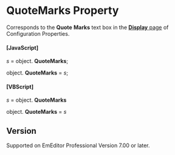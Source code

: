# QuoteMarks Property

Corresponds to the **Quote**
**Marks** text box in the
[**Display** page](../../dlg/properties/display/index) of Configuration Properties.

#### \[JavaScript\]

_s_ = object. **QuoteMarks**;

object. **QuoteMarks** = _s_;

#### \[VBScript\]

_s_ = object. **QuoteMarks**

object. **QuoteMarks** = _s_

## Version

Supported on EmEditor Professional Version 7.00 or later.